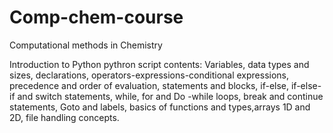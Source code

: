 # Comp-chem-course
Computational methods in Chemistry

Introduction to Python pythron script contents: Variables, data types and sizes, declarations, operators-expressions-conditional  expressions,  precedence  and  order  of  evaluation,  statements  and blocks,  if-else,  if-else-if  and  switch  statements,  while,  for  and  Do -while  loops,  break  and continue   statements,   Goto   and   labels,   basics   of   functions   and   types,arrays 1D and 2D, file handling concepts. 
